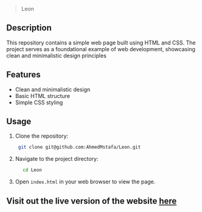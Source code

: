 > Leon

## Description

This repository contains a simple web page built using HTML and CSS. The project serves as a foundational example of web development, showcasing clean and minimalistic design principles

## Features

- Clean and minimalistic design
- Basic HTML structure
- Simple CSS styling

## Usage

1. Clone the repository:

   ```sh
    git clone git@github.com:AhmedMstafa/Leon.git
   ```

2. Navigate to the project directory:

```sh
      cd Leon
```

3. Open `index.html` in your web browser to view the page.

## Visit out the live version of the website [here]()
